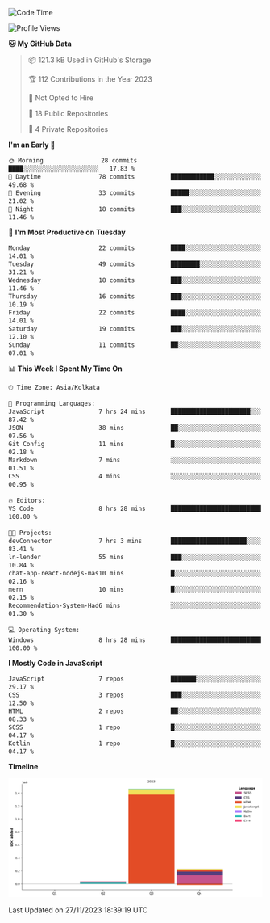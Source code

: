<!--START_SECTION:waka-->
![Code Time](http://img.shields.io/badge/Code%20Time-207%20hrs%208%20mins-blue)

![Profile Views](http://img.shields.io/badge/Profile%20Views-0-blue)

**🐱 My GitHub Data** 

> 📦 121.3 kB Used in GitHub's Storage 
 > 
> 🏆 112 Contributions in the Year 2023
 > 
> 🚫 Not Opted to Hire
 > 
> 📜 18 Public Repositories 
 > 
> 🔑 4 Private Repositories 
 > 
**I'm an Early 🐤** 

```text
🌞 Morning                28 commits          ████░░░░░░░░░░░░░░░░░░░░░   17.83 % 
🌆 Daytime                78 commits          ████████████░░░░░░░░░░░░░   49.68 % 
🌃 Evening                33 commits          █████░░░░░░░░░░░░░░░░░░░░   21.02 % 
🌙 Night                  18 commits          ███░░░░░░░░░░░░░░░░░░░░░░   11.46 % 
```
📅 **I'm Most Productive on Tuesday** 

```text
Monday                   22 commits          ████░░░░░░░░░░░░░░░░░░░░░   14.01 % 
Tuesday                  49 commits          ████████░░░░░░░░░░░░░░░░░   31.21 % 
Wednesday                18 commits          ███░░░░░░░░░░░░░░░░░░░░░░   11.46 % 
Thursday                 16 commits          ███░░░░░░░░░░░░░░░░░░░░░░   10.19 % 
Friday                   22 commits          ████░░░░░░░░░░░░░░░░░░░░░   14.01 % 
Saturday                 19 commits          ███░░░░░░░░░░░░░░░░░░░░░░   12.10 % 
Sunday                   11 commits          ██░░░░░░░░░░░░░░░░░░░░░░░   07.01 % 
```


📊 **This Week I Spent My Time On** 

```text
🕑︎ Time Zone: Asia/Kolkata

💬 Programming Languages: 
JavaScript               7 hrs 24 mins       ██████████████████████░░░   87.42 % 
JSON                     38 mins             ██░░░░░░░░░░░░░░░░░░░░░░░   07.56 % 
Git Config               11 mins             █░░░░░░░░░░░░░░░░░░░░░░░░   02.18 % 
Markdown                 7 mins              ░░░░░░░░░░░░░░░░░░░░░░░░░   01.51 % 
CSS                      4 mins              ░░░░░░░░░░░░░░░░░░░░░░░░░   00.95 % 

🔥 Editors: 
VS Code                  8 hrs 28 mins       █████████████████████████   100.00 % 

🐱‍💻 Projects: 
devConnector             7 hrs 3 mins        █████████████████████░░░░   83.41 % 
ln-lender                55 mins             ███░░░░░░░░░░░░░░░░░░░░░░   10.84 % 
chat-app-react-nodejs-mas10 mins             █░░░░░░░░░░░░░░░░░░░░░░░░   02.16 % 
mern                     10 mins             █░░░░░░░░░░░░░░░░░░░░░░░░   02.15 % 
Recommendation-System-Had6 mins              ░░░░░░░░░░░░░░░░░░░░░░░░░   01.30 % 

💻 Operating System: 
Windows                  8 hrs 28 mins       █████████████████████████   100.00 % 
```

**I Mostly Code in JavaScript** 

```text
JavaScript               7 repos             ███████░░░░░░░░░░░░░░░░░░   29.17 % 
CSS                      3 repos             ███░░░░░░░░░░░░░░░░░░░░░░   12.50 % 
HTML                     2 repos             ██░░░░░░░░░░░░░░░░░░░░░░░   08.33 % 
SCSS                     1 repo              █░░░░░░░░░░░░░░░░░░░░░░░░   04.17 % 
Kotlin                   1 repo              █░░░░░░░░░░░░░░░░░░░░░░░░   04.17 % 
```



**Timeline**

![Lines of Code chart](https://raw.githubusercontent.com/sairam030/sairam030/main/assets/bar_graph.png)


 Last Updated on 27/11/2023 18:39:19 UTC
<!--END_SECTION:waka-->
